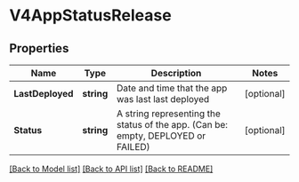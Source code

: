 # V4AppStatusRelease

## Properties

Name | Type | Description | Notes
------------ | ------------- | ------------- | -------------
**LastDeployed** | **string** | Date and time that the app was last last deployed | [optional] 
**Status** | **string** | A string representing the status of the app. (Can be: empty, DEPLOYED or FAILED) | [optional] 

[[Back to Model list]](../README.md#documentation-for-models) [[Back to API list]](../README.md#documentation-for-api-endpoints) [[Back to README]](../README.md)


